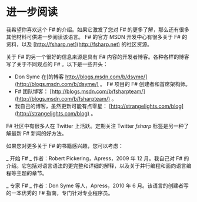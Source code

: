 # 进一步阅读

我希望你喜欢这个 F# 的介绍。如果它激发了您对 F# 的更多了解，那么还有很多其他材料可供进一步阅读该语言。 F# 的官方 MSDN 开发中心有很多关于 F# 的资料，以及 [http://fsharp.net](http://fsharp.net) 的社区资源。

关于 F# 的另一个很好的信息来源是具有 F# 内容的开发者博客。各种各样的博客写了关于不同观点的 F# 。以下是一些开头：

*   Don Syme 在[的博客 http://blogs.msdn.com/b/dsyme/](http://blogs.msdn.com/b/dsyme/) 。 F# 项目的 F# 创建者和首席架构师。
*   F# 团队博客： [http://blogs.msdn.com/b/fsharpteam/](http://blogs.msdn.com/b/fsharpteam/) 。
*   我自己的博客，虽然更新可能有点零星： [http://strangelights.com/blog](http://strangelights.com/blog) 。

F# 社区中有很多人在 Twitter 上活跃。定期关注 Twitter _fsharp_ 标签是另一种了解最新 F# 新闻的好方法。

如果您对更多关于 F# 的书籍感兴趣，您可以考虑：

_ 开始 F# _ 作者：Robert Pickering，Apress，2009 年 12 月。我自己对 F# 的介绍。它包括对语言语法的更完整和详细的解释，以及关于并行编程和面向语言编程等主题的章节。

_ 专家 F# _ 作者：Don Syme 等人，Apress，2010 年 6 月。该语言的创建者写的一本优秀的 F# 指南，专门针对专业程序员。